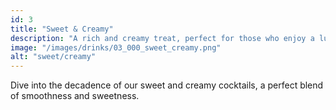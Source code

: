 ```yaml
---
id: 3
title: "Sweet & Creamy"
description: "A rich and creamy treat, perfect for those who enjoy a luxurious and smooth cocktail experience."
image: "/images/drinks/03_000_sweet_creamy.png"
alt: "sweet/creamy"
---
```


Dive into the decadence of our sweet and creamy cocktails, a perfect blend of smoothness and sweetness.
